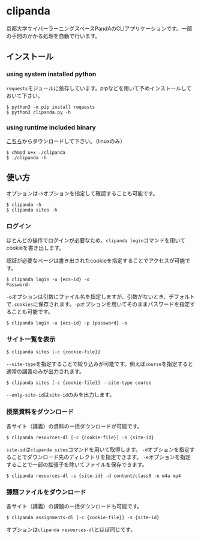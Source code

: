 # clipanda

京都大学サイバーラーニングスペースPandAのCLIアプリケーションです。一部の手間のかかる処理を自動で行います。

## インストール

### using system installed python
`requests`モジュールに依存しています。pipなどを用いて予めインストールしておいて下さい。

```
$ python3 -m pip install requests
$ python3 clipanda.py -h
```

### using runtime included binary
[こちら](https://github.com/face0u0/clipanda/releases)からダウンロードして下さい。（linuxのみ）

```
$ chmod u+x ./clipanda
$ ./clipanda -h
```

## 使い方

オプションは`-h`オプションを指定して確認することも可能です。
```
$ clipanda -h
$ clipanda sites -h
```

### ログイン
ほとんどの操作でログインが必要なため、`clipanda login`コマンドを用いてcookieを書き出します。

認証が必要なページは書き出されたcookieを指定することでアクセスが可能です。

```
$ clipanda login -u {ecs-id} -o
Password:
```
`-o`オプションは引数にファイル名を指定しますが、引数がないとき、デフォルトで`.cookies`に保存されます。`-p`オプションを用いてそのままパスワードを指定することも可能です。
```
$ clipanda login -u {ecs-id} -p {password} -o
```

### サイト一覧を表示
```
$ clipanda sites [-c {cookie-file}]
```
`--site-type`を指定することで絞り込みが可能です。例えば`course`を指定すると通常の講義のみが出力されます。
```
$ clipanda sites [-c {cookie-file}] --site-type course
```
`--only-site-id`は`site-id`のみを出力します。

### 授業資料をダウンロード
各サイト（講義）の資料の一括ダウンロードが可能です。
```
$ clipanda resources-dl [-c {cookie-file}] -s {site-id}
```
`site-id`は`clipanda sites`コマンドを用いて取得します。
`-d`オプションを指定することでダウンロード先のディレクトリを指定できます。
`-e`オプションを指定することで一部の拡張子を除いてファイルを保存できます。

```
$ clipanda resources-dl -s {site-id} -d content/class0 -e m4a mp4
```

### 課題ファイルをダウンロード
各サイト（講義）の課題の一括ダウンロードも可能です。
```
$ clipanda assignments-dl [-c {cookie-file}] -s {site-id}
```
オプションは`clipanda resources-dl`とほぼ同じです。
